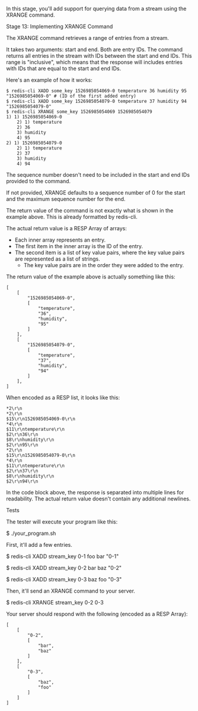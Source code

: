In this stage, you'll add support for querying data from a stream using the XRANGE command.

Stage 13: Implementing XRANGE Command

The XRANGE command retrieves a range of entries from a stream.

It takes two arguments: start and end. Both are entry IDs. The command returns all entries in the stream with IDs between the start and end IDs. This range is "inclusive", which means that the response will includes entries with IDs that are equal to the start and end IDs.

Here's an example of how it works:
```
$ redis-cli XADD some_key 1526985054069-0 temperature 36 humidity 95
"1526985054069-0" # (ID of the first added entry)
$ redis-cli XADD some_key 1526985054079-0 temperature 37 humidity 94
"1526985054079-0"
$ redis-cli XRANGE some_key 1526985054069 1526985054079
1) 1) 1526985054069-0
    2) 1) temperature
    2) 36
    3) humidity
    4) 95
2) 1) 1526985054079-0
    2) 1) temperature
    2) 37
    3) humidity
    4) 94
```
   
The sequence number doesn't need to be included in the start and end IDs provided to the command.
 
If not provided, XRANGE defaults to a sequence number of 0 for the start and the maximum sequence number for the end.

The return value of the command is not exactly what is shown in the example above. This is already formatted by redis-cli.

The actual return value is a RESP Array of arrays:
- Each inner array represents an entry.
- The first item in the inner array is the ID of the entry.
- The second item is a list of key value pairs, where the key value pairs are represented as a list of strings.
  - The key value pairs are in the order they were added to the entry. 
 
The return value of the example above is actually something like this:
```
[
    [
        "1526985054069-0",
        [
            "temperature",
            "36",
            "humidity",
            "95"
        ]
    ],
    [
        "1526985054079-0",
        [
            "temperature",
            "37",
            "humidity",
            "94"
        ]
    ],
]
```
When encoded as a RESP list, it looks like this:
```
*2\r\n
*2\r\n
$15\r\n1526985054069-0\r\n
*4\r\n
$11\r\ntemperature\r\n
$2\r\n36\r\n
$8\r\nhumidity\r\n
$2\r\n95\r\n
*2\r\n
$15\r\n1526985054079-0\r\n
*4\r\n
$11\r\ntemperature\r\n
$2\r\n37\r\n
$8\r\nhumidity\r\n
$2\r\n94\r\n
```
In the code block above, the response is separated into multiple lines for readability. 
The actual return value doesn't contain any additional newlines.

Tests

The tester will execute your program like this:

$ ./your_program.sh

First, it'll add a few entries.

$ redis-cli XADD stream_key 0-1 foo bar
"0-1"

$ redis-cli XADD stream_key 0-2 bar baz
"0-2"

$ redis-cli XADD stream_key 0-3 baz foo
"0-3"

Then, it'll send an XRANGE command to your server.

$ redis-cli XRANGE stream_key 0-2 0-3

Your server should respond with the following (encoded as a RESP Array):
```
[
    [
        "0-2",
        [
            "bar",
            "baz"
        ]
    ],
    [
        "0-3",
        [
            "baz",
            "foo"
        ]
    ]
]
```